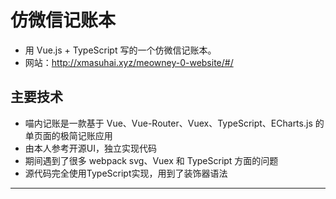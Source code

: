 # 仿微信记账本

- 用 Vue.js + TypeScript 写的一个仿微信记账本。
- 网站：http://xmasuhai.xyz/meowney-0-website/#/

## 主要技术

- 喵内记账是一款基于 Vue、Vue-Router、Vuex、TypeScript、ECharts.js 的单页面的极简记账应用
- 由本人参考开源UI，独立实现代码
- 期间遇到了很多 webpack svg、Vuex 和 TypeScript 方面的问题
- 源代码完全使用TypeScript实现，用到了装饰器语法

---
